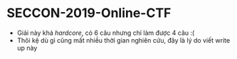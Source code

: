 # SECCON-2019-Online-CTF

- Giải này khá *hardcore*, có 6 câu nhưng chỉ làm được 4 câu :(
- Thôi kệ dù gì cũng mất nhiều thời gian nghiên cứu, đây là lý do viết write up này  
